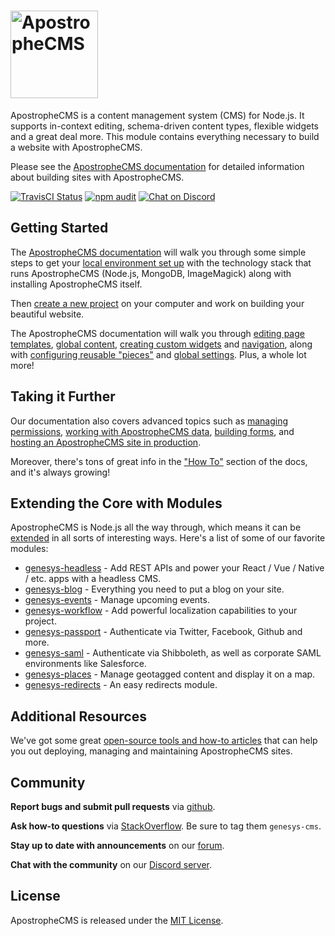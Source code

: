 # [<img src="./ApostropheCMS_logo.png" height="140" title="ApostropheCMS" />](http://apostrophecms.org/)

ApostropheCMS is a content management system (CMS) for Node.js. It supports in-context editing, schema-driven content types, flexible widgets and a great deal more. This module contains everything necessary to build a website with ApostropheCMS.

Please see the [ApostropheCMS documentation](http://apostrophecms.org/docs) for detailed information about building sites with ApostropheCMS.

[![TravisCI Status](https://travis-ci.org/apostrophecms/genesys.svg?branch=master)](https://travis-ci.org/apostrophecms/genesys)
[<img src="./badges/npm-audit-badge.png" title="npm audit" />](https://docs.npmjs.com/cli/audit)
[![Chat on Discord](https://img.shields.io/discord/517772094482677790.svg)](http://chat.apostrophecms.org)

## Getting Started

The [ApostropheCMS documentation](https://docs.apostrophecms.org/genesys/tutorials/getting-started) will walk you through some simple steps to get your [local environment set up](https://docs.apostrophecms.org/genesys/tutorials/getting-started/setting-up-your-environment) with the technology stack that runs ApostropheCMS (Node.js, MongoDB, ImageMagick) along with installing ApostropheCMS itself.

Then [create a new project](https://docs.apostrophecms.org/genesys/tutorials/getting-started/creating-your-first-project) on your computer and work on building your beautiful website.

The ApostropheCMS documentation will walk you through [editing page templates](https://docs.apostrophecms.org/genesys/tutorials/getting-started/editing-page-templates), [global content](https://docs.apostrophecms.org/genesys/tutorials/getting-started/global), [creating custom widgets](https://docs.apostrophecms.org/genesys/tutorials/getting-started/custom-widgets) and [navigation](https://docs.apostrophecms.org/genesys/tutorials/getting-started/building-navigation), along with [configuring reusable "pieces"](https://docs.apostrophecms.org/genesys/tutorials/getting-started/reusable-content-with-pieces) and [global settings](https://docs.apostrophecms.org/genesys/tutorials/getting-started/settings). Plus, a whole lot more!

## Taking it Further

Our documentation also covers advanced topics such as [managing permissions](https://docs.apostrophecms.org/genesys/tutorials/intermediate/permissions), [working with ApostropheCMS data](https://docs.apostrophecms.org/genesys/tutorials/intermediate/model-layer), [building forms](https://docs.apostrophecms.org/genesys/tutorials/intermediate/forms), and [hosting an ApostropheCMS site in production](https://docs.apostrophecms.org/genesys/tutorials/intermediate/deployment).

Moreover, there's tons of great info in the ["How To"](https://docs.apostrophecms.org/genesys/tutorials/howtos) section of the docs, and it's always growing!

## Extending the Core with Modules

ApostropheCMS is Node.js all the way through, which means it can be [extended](http://apostrophecms.org/extend) in all sorts of interesting ways. Here's a list of some of our favorite modules:

* [genesys-headless](https://github.com/apostrophecms/genesys-headless) - Add REST APIs and power your React / Vue / Native / etc. apps with a headless CMS.
* [genesys-blog](https://github.com/apostrophecms/genesys-blog) - Everything you need to put a blog on your site.
* [genesys-events](https://github.com/apostrophecms/genesys-events) - Manage upcoming events.
* [genesys-workflow](https://github.com/apostrophecms/genesys-workflow) - Add powerful localization capabilities to your project.
* [genesys-passport](https://github.com/apostrophecms/genesys-passport) - Authenticate via Twitter, Facebook, Github and more.
* [genesys-saml](https://github.com/apostrophecms/genesys-saml) - Authenticate via Shibboleth, as well as corporate SAML environments like Salesforce.
* [genesys-places](https://github.com/apostrophecms/genesys-places) - Manage geotagged content and display it on a map.
* [genesys-redirects](https://github.com/apostrophecms/genesys-redirects) - An easy redirects module.

## Additional Resources
We've got some great [open-source tools and how-to articles](https://docs.apostrophecms.org/genesys/tutorials/intermediate/deployment) that can help you out deploying, managing and maintaining ApostropheCMS sites.

## Community

**Report bugs and submit pull requests** via [github](https://github.com/apostrophecms/genesys/issues).

**Ask how-to questions** via [StackOverflow](https://stackoverflow.com/questions/tagged/genesys-cms). Be sure to tag them `genesys-cms`.

**Stay up to date with announcements** on our [forum](https://forum.apostrophecms.org).

**Chat with the community** on our [Discord server](http://chat.apostrophecms.org).

## License
ApostropheCMS is released under the [MIT License](https://github.com/apostrophecms/genesys/blob/master/LICENSE.md).
